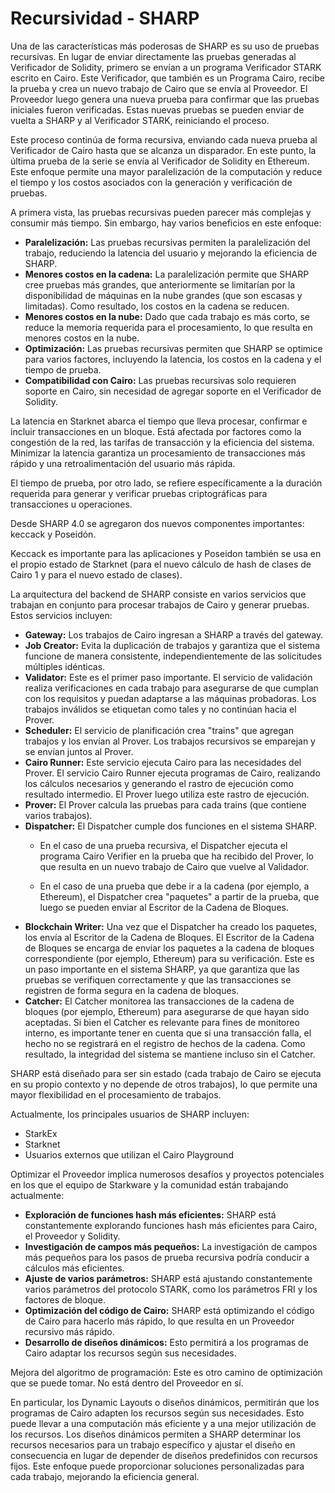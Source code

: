 # Recursividad - SHARP
Una de las características más poderosas de SHARP es su uso de pruebas recursivas. En lugar de enviar directamente las pruebas generadas al Verificador de Solidity, primero se envían a un programa Verificador STARK escrito en Cairo. Este Verificador, que también es un Programa Cairo, recibe la prueba y crea un nuevo trabajo de Cairo que se envía al Proveedor. El Proveedor luego genera una nueva prueba para confirmar que las pruebas iniciales fueron verificadas. Estas nuevas pruebas se pueden enviar de vuelta a SHARP y al Verificador STARK, reiniciando el proceso.

Este proceso continúa de forma recursiva, enviando cada nueva prueba al Verificador de Cairo hasta que se alcanza un disparador. En este punto, la última prueba de la serie se envía al Verificador de Solidity en Ethereum. Este enfoque permite una mayor paralelización de la computación y reduce el tiempo y los costos asociados con la generación y verificación de pruebas.

A primera vista, las pruebas recursivas pueden parecer más complejas y consumir más tiempo. Sin embargo, hay varios beneficios en este enfoque:

* **Paralelización:** Las pruebas recursivas permiten la paralelización del trabajo, reduciendo la latencia del usuario y mejorando la eficiencia de SHARP.
* **Menores costos en la cadena:** La paralelización permite que SHARP cree pruebas más grandes, que anteriormente se limitarían por la disponibilidad de máquinas en la nube grandes (que son escasas y limitadas). Como resultado, los costos en la cadena se reducen.
* **Menores costos en la nube:** Dado que cada trabajo es más corto, se reduce la memoria requerida para el procesamiento, lo que resulta en menores costos en la nube.
* **Optimización:** Las pruebas recursivas permiten que SHARP se optimice para varios factores, incluyendo la latencia, los costos en la cadena y el tiempo de prueba.
* **Compatibilidad con Cairo:** Las pruebas recursivas solo requieren soporte en Cairo, sin necesidad de agregar soporte en el Verificador de Solidity.

La latencia en Starknet abarca el tiempo que lleva procesar, confirmar e incluir transacciones en un bloque. Está afectada por factores como la congestión de la red, las tarifas de transacción y la eficiencia del sistema. Minimizar la latencia garantiza un procesamiento de transacciones más rápido y una retroalimentación del usuario más rápida.

El tiempo de prueba, por otro lado, se refiere específicamente a la duración requerida para generar y verificar pruebas criptográficas para transacciones u operaciones.

Desde SHARP 4.0 se agregaron dos nuevos componentes importantes: keccack y Poseidón.

Keccack es importante para las aplicaciones y Poseidon también se usa en el propio estado de Starknet (para el nuevo cálculo de hash de clases de Cairo 1 y para el nuevo estado de clases).

La arquitectura del backend de SHARP consiste en varios servicios que trabajan en conjunto para procesar trabajos de Cairo y generar pruebas. Estos servicios incluyen:

* **Gateway:** Los trabajos de Cairo ingresan a SHARP a través del gateway.
* **Job Creator:** Evita la duplicación de trabajos y garantiza que el sistema funcione de manera consistente, independientemente de las solicitudes múltiples idénticas.
* **Validator:** Este es el primer paso importante. El servicio de validación realiza verificaciones en cada trabajo para asegurarse de que cumplan con los requisitos y puedan adaptarse a las máquinas probadoras. Los trabajos inválidos se etiquetan como tales y no continúan hacia el Prover.
* **Scheduler:** El servicio de planificación crea "trains" que agregan trabajos y los envían al Prover. Los trabajos recursivos se emparejan y se envían juntos al Prover.
* **Cairo Runner:** Este servicio ejecuta Cairo para las necesidades del Prover. El servicio Cairo Runner ejecuta programas de Cairo, realizando los cálculos necesarios y generando el rastro de ejecución como resultado intermedio. El Prover luego utiliza este rastro de ejecución.
* **Prover:** El Prover calcula las pruebas para cada trains (que contiene varios trabajos).
* **Dispatcher:** El Dispatcher cumple dos funciones en el sistema SHARP.
    - En el caso de una prueba recursiva, el Dispatcher ejecuta el programa Cairo Verifier en la prueba que ha recibido del Prover, lo que resulta en un nuevo trabajo de Cairo que vuelve al Validador.

    - En el caso de una prueba que debe ir a la cadena (por ejemplo, a Ethereum), el Dispatcher crea "paquetes" a partir de la prueba, que luego se pueden enviar al Escritor de la Cadena de Bloques.
* **Blockchain Writer:** Una vez que el Dispatcher ha creado los paquetes, los envía al Escritor de la Cadena de Bloques. El Escritor de la Cadena de Bloques se encarga de enviar los paquetes a la cadena de bloques correspondiente (por ejemplo, Ethereum) para su verificación. Este es un paso importante en el sistema SHARP, ya que garantiza que las pruebas se verifiquen correctamente y que las transacciones se registren de forma segura en la cadena de bloques.
* **Catcher:** El Catcher monitorea las transacciones de la cadena de bloques (por ejemplo, Ethereum) para asegurarse de que hayan sido aceptadas. Si bien el Catcher es relevante para fines de monitoreo interno, es importante tener en cuenta que si una transacción falla, el hecho no se registrará en el registro de hechos de la cadena. Como resultado, la integridad del sistema se mantiene incluso sin el Catcher.

SHARP está diseñado para ser sin estado (cada trabajo de Cairo se ejecuta en su propio contexto y no depende de otros trabajos), lo que permite una mayor flexibilidad en el procesamiento de trabajos.

Actualmente, los principales usuarios de SHARP incluyen:

- StarkEx
- Starknet
- Usuarios externos que utilizan el Cairo Playground

Optimizar el Proveedor implica numerosos desafíos y proyectos potenciales en los que el equipo de Starkware y la comunidad están trabajando actualmente:

* **Exploración de funciones hash más eficientes:** SHARP está constantemente explorando funciones hash más eficientes para Cairo, el Proveedor y Solidity.
* **Investigación de campos más pequeños:** La investigación de campos más pequeños para los pasos de prueba recursiva podría conducir a cálculos más eficientes.
* **Ajuste de varios parámetros:** SHARP está ajustando constantemente varios parámetros del protocolo STARK, como los parámetros FRI y los factores de bloque.
* **Optimización del código de Cairo:** SHARP está optimizando el código de Cairo para hacerlo más rápido, lo que resulta en un Proveedor recursivo más rápido.
* **Desarrollo de diseños dinámicos:** Esto permitirá a los programas de Cairo adaptar los recursos según sus necesidades.

Mejora del algoritmo de programación: Este es otro camino de optimización que se puede tomar. No está dentro del Proveedor en sí.

En particular, los Dynamic Layouts o diseños dinámicos, permitirán que los programas de Cairo adapten los recursos según sus necesidades. Esto puede llevar a una computación más eficiente y a una mejor utilización de los recursos. Los diseños dinámicos permiten a SHARP determinar los recursos necesarios para un trabajo específico y ajustar el diseño en consecuencia en lugar de depender de diseños predefinidos con recursos fijos. Este enfoque puede proporcionar soluciones personalizadas para cada trabajo, mejorando la eficiencia general.